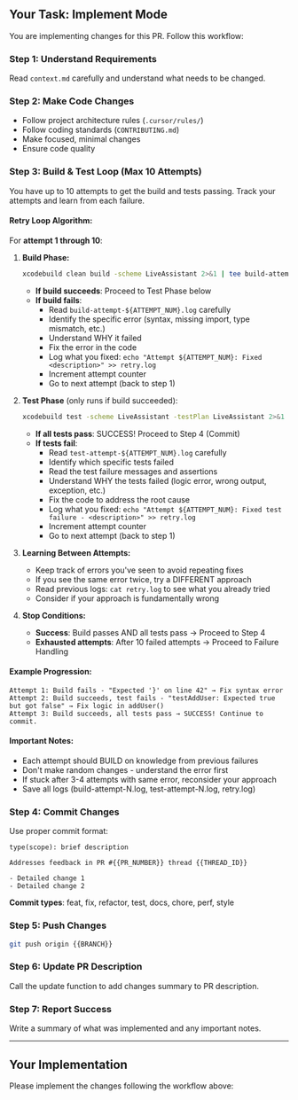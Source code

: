 ## Your Task: Implement Mode

You are implementing changes for this PR. Follow this workflow:

### Step 1: Understand Requirements
Read `context.md` carefully and understand what needs to be changed.

### Step 2: Make Code Changes
- Follow project architecture rules (`.cursor/rules/`)
- Follow coding standards (`CONTRIBUTING.md`)
- Make focused, minimal changes
- Ensure code quality

### Step 3: Build & Test Loop (Max 10 Attempts)

You have up to 10 attempts to get the build and tests passing. Track your attempts and learn from each failure.

#### Retry Loop Algorithm:

For **attempt 1 through 10**:

1. **Build Phase:**
   ```bash
   xcodebuild clean build -scheme LiveAssistant 2>&1 | tee build-attempt-${ATTEMPT_NUM}.log
   ```
   
   - **If build succeeds**: Proceed to Test Phase below
   - **If build fails**: 
     - Read `build-attempt-${ATTEMPT_NUM}.log` carefully
     - Identify the specific error (syntax, missing import, type mismatch, etc.)
     - Understand WHY it failed
     - Fix the error in the code
     - Log what you fixed: `echo "Attempt ${ATTEMPT_NUM}: Fixed <description>" >> retry.log`
     - Increment attempt counter
     - Go to next attempt (back to step 1)

2. **Test Phase** (only runs if build succeeded):
   ```bash
   xcodebuild test -scheme LiveAssistant -testPlan LiveAssistant 2>&1 | tee test-attempt-${ATTEMPT_NUM}.log
   ```
   
   - **If all tests pass**: SUCCESS! Proceed to Step 4 (Commit)
   - **If tests fail**:
     - Read `test-attempt-${ATTEMPT_NUM}.log` carefully
     - Identify which specific tests failed
     - Read the test failure messages and assertions
     - Understand WHY the tests failed (logic error, wrong output, exception, etc.)
     - Fix the code to address the root cause
     - Log what you fixed: `echo "Attempt ${ATTEMPT_NUM}: Fixed test failure - <description>" >> retry.log`
     - Increment attempt counter
     - Go to next attempt (back to step 1)

3. **Learning Between Attempts:**
   - Keep track of errors you've seen to avoid repeating fixes
   - If you see the same error twice, try a DIFFERENT approach
   - Read previous logs: `cat retry.log` to see what you already tried
   - Consider if your approach is fundamentally wrong

4. **Stop Conditions:**
   - **Success**: Build passes AND all tests pass → Proceed to Step 4
   - **Exhausted attempts**: After 10 failed attempts → Proceed to Failure Handling

#### Example Progression:

```
Attempt 1: Build fails - "Expected '}' on line 42" → Fix syntax error
Attempt 2: Build succeeds, test fails - "testAddUser: Expected true but got false" → Fix logic in addUser()
Attempt 3: Build succeeds, all tests pass → SUCCESS! Continue to commit.
```

#### Important Notes:

- Each attempt should BUILD on knowledge from previous failures
- Don't make random changes - understand the error first
- If stuck after 3-4 attempts with same error, reconsider your approach
- Save all logs (build-attempt-N.log, test-attempt-N.log, retry.log)

### Step 4: Commit Changes

Use proper commit format:
```
type(scope): brief description

Addresses feedback in PR #{{PR_NUMBER}} thread {{THREAD_ID}}

- Detailed change 1
- Detailed change 2
```

**Commit types**: feat, fix, refactor, test, docs, chore, perf, style

### Step 5: Push Changes

```bash
git push origin {{BRANCH}}
```

### Step 6: Update PR Description

Call the update function to add changes summary to PR description.

### Step 7: Report Success

Write a summary of what was implemented and any important notes.

---

## Your Implementation

Please implement the changes following the workflow above:

